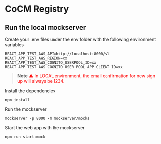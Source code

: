 # CoCM Registry


## Run the local mockserver

Create your .env files under the env folder with the following environment variables
```shell
REACT_APP_TEST_AWS_API=http://localhost:8000/v1
REACT_APP_TEST_AWS_REGION=xx
REACT_APP_TEST_AWS_COGNITO_USERPOOL_ID=xx
REACT_APP_TEST_AWS_COGNITO_USER_POOL_APP_CLIENT_ID=xx
```

> **Note**
<span style="color:red">⚠️ In LOCAL environment, the email confirmation for new sign up will always be 1234.</span>


Install the dependencies
```shell
npm install
```

Run the mockserver 
```shell
mockserver -p 8000 -m mockserver/mocks
```

Start the web app with the mockserver
```shell
npm run start:mock
```